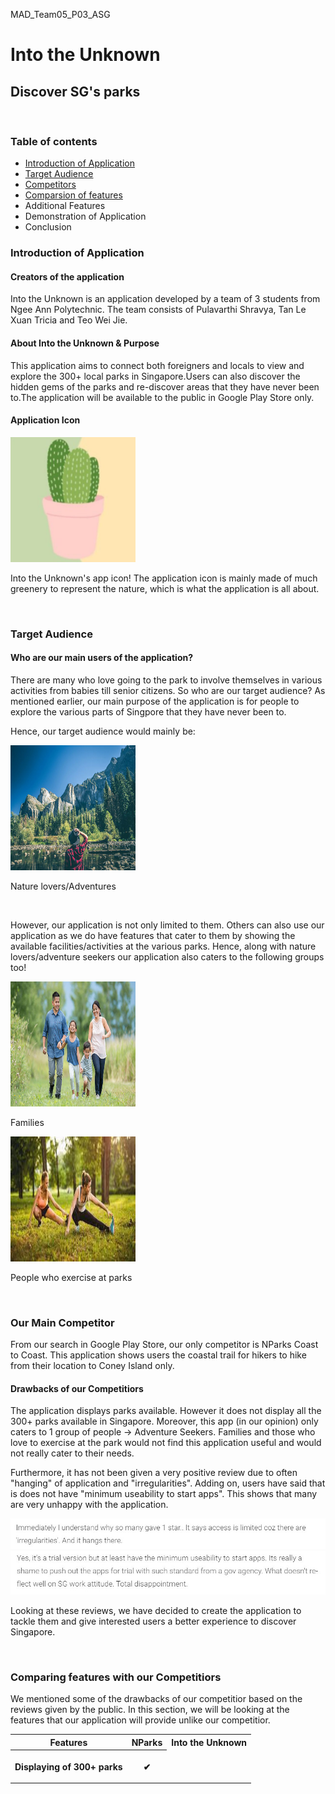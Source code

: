 <p>MAD_Team05_P03_ASG</p>

<h1>Into the Unknown</h1>
<h2>Discover SG's parks</h2>
  
<br>
  
<h3>Table of contents</h3>
<ul>
  <li><a href = "#intro">Introduction of Application</a></li>
  <li><a href = "#target">Target Audience</a></li>
  <li><a href = "#race">Competitors</a></li>
  <li><a href = "#features">Comparsion of features<a></li>
  <li>Additional Features</li>
  <li>Demonstration of Application</li>
  <li>Conclusion</li>
</ul>

<h3 id = "intro">Introduction of Application</h3>
<h4>Creators of the application</h4>
<p>Into the Unknown is an application developed by a team of 3 students from Ngee Ann Polytechnic. The team consists of Pulavarthi Shravya, Tan Le Xuan Tricia and Teo Wei Jie.</p>
<h4>About Into the Unknown & Purpose</h4>
<p>This application aims to connect both foreigners and locals to view and explore the 300+ local parks in Singapore.Users can also discover the hidden gems of the parks and re-discover areas that they have never been to.The application will be available to the public in Google Play Store only.</p>
<h4>Application Icon</h4>
<img src = "app icon.jpg" width = "200" height = "200">
<p>Into the Unknown's app icon! The application icon is mainly made of much greenery to represent the nature, which is what the application is all about.</p>

<br>

<h3 id = "target">Target Audience</h3>
<h4>Who are our main users of the application?</h4>
<p>There are many who love going to the park to involve themselves in various activities from babies till senior citizens. So who are our target audience? As mentioned earlier, our main purpose of the application is for people to explore the various parts of Singpore that they have never been to.</p>
<p>Hence, our target audience would mainly be:</p>
<img src = "natureLover.jpg" width = "200" height = "200">
<p>Nature lovers/Adventures</p>

<br>

<p>However, our application is not only limited to them. Others can also use our application as we do have features that cater to them by showing the available facilities/activities at the various parks. Hence, along with nature lovers/adventure seekers our application also caters to the following groups too!</p>
<img src="family.jpg" alt="Forest" width = "200" height = "200">
<p>Families</p>
<img src="exercise.jpg" alt="Mountains" width = "200" height = "200">
<p>People who exercise at parks</p>

<br>

<h3 id = "race">Our Main Competitor</h3>
<p>From our search in Google Play Store, our only competitor is NParks Coast to Coast. This application shows users the coastal trail for hikers to hike from their location to Coney Island only.</p>
<h4>Drawbacks of our Competitiors</h4>
<p>The application displays parks available. However it does not display all the 300+ parks available in Singapore. Moreover, this app (in our opinion) only caters to 1 group of people -> Adventure Seekers. Families and those who love to exercise at the park would not find this application useful and would not really cater to their needs.</p>
<p>Furthermore, it has not been given a very positive review due to often "hanging" of application and "irregularities". Adding on, users have said that is does not have "minimum useability to start apps". This shows that many are very unhappy with the application.</p>

<img src = "review1.jpg">
<img src = "review2.jpg">

<p>Looking at these reviews, we have decided to create the application to tackle them and give interested users a better experience to discover Singapore.</p>

<br>

<h3 id = "features">Comparing features with our Competitiors</h3>
<p>We mentioned some of the drawbacks of our competitior based on the reviews given by the public. In this section, we will be looking at the features that our application will provide unlike our competitior.</p>
<table>
  <tr>
    <th>Features</th>
    <th>NParks</th>
    <th>Into the Unknown</th>
  </tr>
  <tr>
    <th>Displaying of 300+ parks</th>
    <th><p>&#10004</p></th>
    

 
